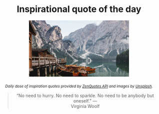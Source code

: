 
<div align="center">

# Inspirational quote of the day

<img src="./data/photo.jpeg" alt="Beautiful nature photo" width="320" height="180">

<sub><i>Daily dose of inspiration quotes provided by [ZenQuotes API](https://zenquotes.io/) and images by [Unsplash](https://unsplash.com/).</i></sub>


<blockquote>&ldquo;No need to hurry. No need to sparkle. No need to be anybody but oneself.&rdquo; &mdash; <footer>Virginia Woolf</footer></blockquote>

</div>
